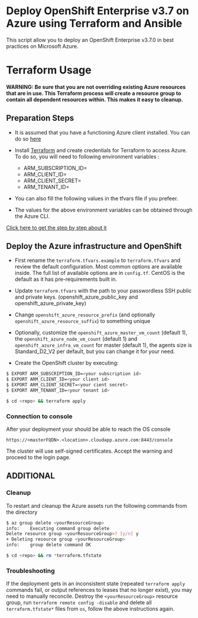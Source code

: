 
Deploy OpenShift Enterprise v3.7 on Azure using Terraform and Ansible
==================

This script allow you to deploy an OpenShift Enterprise v3.7.0 in best practices on Microsoft Azure.

Terraform Usage
==================

#### WARNING: Be sure that you are not overriding existing Azure resources that are in use. This Terraform process will create a resource group to contain all dependent resources within. This makes it easy to cleanup.

Preparation Steps
-----------------
* It is assumed that you have a functioning Azure client installed. You can do so [here](https://github.com/Azure/azure-cli)

* Install [Terraform](https://www.terraform.io/downloads.html) and create credentials for Terraform to access Azure. To do so, you will need to following environment variables :

  * ARM_SUBSCRIPTION_ID=<subscription id>
  * ARM_CLIENT_ID=<client id>
  * ARM_CLIENT_SECRET=<cient secret>
  * ARM_TENANT_ID=<tenant id>

* You can also fill the following values in the tfvars file if you prefeer.

* The values for the above environment variables can be obtained through the Azure CLI.

[Click here to get the step by step about it](https://github.com/sozercan/OpenShift-Azure-Terraform/blob/master/docs/CreateAzureSpn.md)

Deploy the Azure infrastructure and OpenShift
---------------------------------------------

* First rename the `terraform.tfvars.example` to `terraform.tfvars` and review the default configuration. Most common options are available inside. The full list of available options are in `config.tf`. CentOS is the default as it has pre-requirements built in.

* Update `terraform.tfvars` with the path to your passwordless SSH public and private keys. (openshift_azure_public_key and openshift_azure_private_key)

* Change `openshift_azure_resource_prefix` (and optionally `openshift_azure_resource_suffix`) to something unique

* Optionally, customize the `openshift_azure_master_vm_count` (default 1), the `openshift_azure_node_vm_count` (default 1) and `openshift_azure_infra_vm_count` for master (default 1), the agents size is Standard_D2_V2 per default, but you can change it for your need.

* Create the OpenShift cluster by executing:
```bash
$ EXPORT ARM_SUBSCRIPTION_ID=<your subscription id>
$ EXPORT ARM_CLIENT_ID=<your client id>
$ EXPORT ARM_CLIENT_SECRET=<your cient secret>
$ EXPORT ARM_TENANT_ID=<your tenant id>

$ cd <repo> && terraform apply
```
### Connection to console

After your deployment your should be able to reach the OS console

```https://<masterFQDN>.<location>.cloudapp.azure.com:8443/console```

The cluster will use self-signed certificates. Accept the warning and proceed to the login page.


 ADDITIONAL
-------------
### Cleanup

To restart and cleanup the Azure assets run the following commands from the <repo> directory

```bash
$ az group delete <yourResourceGroup>
info:    Executing command group delete
Delete resource group <yourResourceGroup>? [y/n] y
+ Deleting resource group <yourResourceGroup>
info:    group delete command OK

$ cd <repo> && rm *terraform.tfstate

```

### Troubleshooting

If the deployment gets in an inconsistent state (repeated `terraform apply` commands fail, or output references to leases that no longer exist), you may need to manually reconcile. Destroy the `<yourResourceGroup>` resource group, run `terraform remote config -disable` and delete all `terraform.tfstate*` files from `os`, follow the above instructions again.
